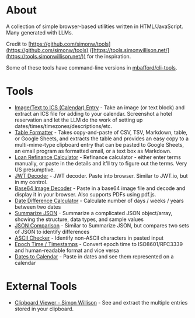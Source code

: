 # About

A collection of simple browser-based utilities written in HTML/JavaScript. Many generated with LLMs.

Credit to [https://github.com/simonw/tools](https://github.com/simonw/tools) ([https://tools.simonwillison.net/](https://tools.simonwillison.net/)) for the inspiration.

Some of these tools have command-line versions in [mbafford/cli-tools](https://github.com/mbafford/cli-tools).

# Tools

- [Image/Text to ICS (Calendar) Entry](image-to-ics) - Take an image (or text block) and extract an ICS file for adding to your calendar.  Screenshot a hotel reservation and let the LLM do the work of setting up dates/times/timezones/descriptions/etc.
- [Table Formatter](table-formatter) - Takes copy-and-paste of CSV, TSV, Markdown, table, or Google Sheets, and extracts the table and provides an easy copy to a multi-mime-type clipboard entry that can be pasted to Google Sheets, an email program as formatted email, or a text box as Markdown.
- [Loan Refinance Calculator](loan-refinance) - Refinance calculator - either enter terms manually, or paste in the details and it'll try to figure out the terms. Very US presumptive.
- [JWT Decoder](jwt-decode) - JWT decoder. Paste into browser. Similar to JWT.io, but in my control.
- [Base64 Image Decoder](base64-image) - Paste in a base64 image file and decode and display it in your browser. Also supports PDFs using pdf.js.
- [Date Difference Calculator](date-calculator) - Calculate number of days / weeks / years between two dates
- [Summarize JSON](summarize-json) - Summarize a complicated JSON object/array, showing the structure, data types, and sample values
- [JSON Comparison](json-analyzer-comparison) - Similar to Summarize JSON, but compares two sets of JSON to identify differences
- [ASCII Checker](ascii-checker) - Identify non-ASCII characters in pasted input
- [Epoch Time / Timestamps](epoch) - Convert epoch time to ISO8601/RFC3339 and human-readable format and vice versa
- [Dates to Calendar](dates2cal) - Paste in dates and see them represented on a calendar

# External Tools

- [Clipboard Viewer - Simon Willison](https://tools.simonwillison.net/clipboard-viewer) - See and extract the multiple entries stored in your clipboard.
